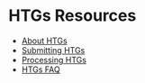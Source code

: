 # HTGs Resources


*   [About HTGs](hgts.md)
*   [Submitting HTGs](htgs/subinfo.md)
*   [Processing HTGs](htgs/processing.md)
*   [HTGs FAQ](htgs/faq.md)



